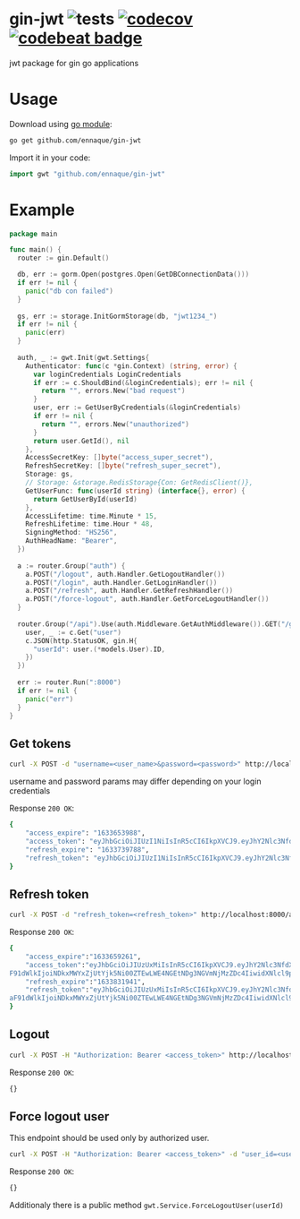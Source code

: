 # gin-jwt ![tests](https://github.com/ennaque/gin-jwt/workflows/tests/badge.svg) [![codecov](https://codecov.io/gh/ennaque/gin-jwt/branch/master/graph/badge.svg?token=WZMWD36EKQ)](https://codecov.io/gh/ennaque/gin-jwt) [![codebeat badge](https://codebeat.co/badges/3683d866-0e28-4746-b25b-5cbabaacbbf4)](https://codebeat.co/projects/github-com-ennaque-gin-jwt-master)
jwt package for gin go applications

# Usage

Download using [go module](https://blog.golang.org/using-go-modules):

```sh
go get github.com/ennaque/gin-jwt
```

Import it in your code:

```go
import gwt "github.com/ennaque/gin-jwt"
```

# Example

```go
package main

func main() {
  router := gin.Default()

  db, err := gorm.Open(postgres.Open(GetDBConnectionData()))
  if err != nil {
    panic("db con failed")
  }
  
  gs, err := storage.InitGormStorage(db, "jwt1234_")
  if err != nil {
    panic(err)
  }
  
  auth, _ := gwt.Init(gwt.Settings{
    Authenticator: func(c *gin.Context) (string, error) {
      var loginCredentials LoginCredentials
      if err := c.ShouldBind(&loginCredentials); err != nil {
        return "", errors.New("bad request")
      }
      user, err := GetUserByCredentials(&loginCredentials)
      if err != nil {
        return "", errors.New("unauthorized")
      }
      return user.GetId(), nil
    },
    AccessSecretKey: []byte("access_super_secret"),
    RefreshSecretKey: []byte("refresh_super_secret"),
    Storage: gs,
    // Storage: &storage.RedisStorage{Con: GetRedisClient()},
    GetUserFunc: func(userId string) (interface{}, error) {
      return GetUserById(userId)
    },
    AccessLifetime: time.Minute * 15,
    RefreshLifetime: time.Hour * 48,
    SigningMethod: "HS256",
    AuthHeadName: "Bearer",
  })
  
  a := router.Group("auth") {
    a.POST("/logout", auth.Handler.GetLogoutHandler())
    a.POST("/login", auth.Handler.GetLoginHandler())
    a.POST("/refresh", auth.Handler.GetRefreshHandler())
    a.POST("/force-logout", auth.Handler.GetForceLogoutHandler())
  }
  
  router.Group("/api").Use(auth.Middleware.GetAuthMiddleware()).GET("/get-user-id", func(c *gin.Context) {
    user, _ := c.Get("user")
    c.JSON(http.StatusOK, gin.H{
      "userId": user.(*models.User).ID,
    })
  })
  
  err := router.Run(":8000")
  if err != nil {
    panic("err")
  }
}
```

## Get tokens

```sh
curl -X POST -d "username=<user_name>&password=<password>" http://localhost:8000/auth/login
```
username and password params may differ depending on your login credentials

Response `200 OK`:
```sh
{
    "access_expire": "1633653988",
    "access_token": "eyJhbGciOiJIUzI1NiIsInR5cCI6IkpXVCJ9.eyJhY2Nlc3NfdXVpZCI6IjlkODFmNjRkLWY0ZWYtNDA2NC04YTY3LTRjNjMzY2MxNjExOCIsImV4cCI6MTYzMzY1Mzk4OCwicmVmcmVzaF91dWlkIjoiOTU3NWU5ZDEtNWFjOS00YmIzLTkwOGItODA3MmJkNDdmOTM2IiwidXNlcl9pZCI6IjI5In0.0CfHPjkVFiQixa4SdE5EUhu23imNri02QMFsDDXJHzg",
    "refresh_expire": "1633739788",
    "refresh_token": "eyJhbGciOiJIUzI1NiIsInR5cCI6IkpXVCJ9.eyJhY2Nlc3NfdXVpZCI6IjlkODFmNjRkLWY0ZWYtNDA2NC04YTY3LTRjNjMzY2MxNjExOCIsImV4cCI6MTYzMzczOTc4OCwicmVmcmVzaF91dWlkIjoiOTU3NWU5ZDEtNWFjOS00YmIzLTkwOGItODA3MmJkNDdmOTM2IiwidXNlcl9pZCI6IjI5In0.UvPTvVaNkAgFVTrAEoaUK1n4iIYFGh1yNqPzzNbtUUM"
}
```

## Refresh token

```sh
curl -X POST -d "refresh_token=<refresh_token>" http://localhost:8000/auth/refresh
```

Response `200 OK`:
```sh
{
    "access_expire":"1633659261",
    "access_token":"eyJhbGciOiJIUzUxMiIsInR5cCI6IkpXVCJ9.eyJhY2Nlc3NfdXVpZCI6ImJiNjBhYzlmLTQ4ZGEtNDlhZC04NTM1LTU5MTJhY2MwZDIwNyIsImV4cCI6MTYzMzY1OTI2MSwicmVmcmVza
F91dWlkIjoiNDkxMWYxZjUtYjk5Ni00ZTEwLWE4NGEtNDg3NGVmNjMzZDc4IiwidXNlcl9pZCI6IjI5In0.tupNFRnANQmOScjWzlnWXzncX0Kxs7M40rsbFs0Vpg-70Ucc7R7vX2e7uAFf1fiAMODfGS5d3PRK3Nwk4RoPzg",
    "refresh_expire":"1633831941",
    "refresh_token":"eyJhbGciOiJIUzUxMiIsInR5cCI6IkpXVCJ9.eyJhY2Nlc3NfdXVpZCI6ImJiNjBhYzlmLTQ4ZGEtNDlhZC04NTM1LTU5MTJhY2MwZDIwNyIsImV4cCI6MTYzMzgzMTk0MSwicmVmcmVz
aF91dWlkIjoiNDkxMWYxZjUtYjk5Ni00ZTEwLWE4NGEtNDg3NGVmNjMzZDc4IiwidXNlcl9pZCI6IjI5In0.lj2nS6-M4GT-T9PHj9ijNY4g6h5hyP0xdVTHCw1M-07aL4zp7HpFrXFrT-V6RWpofaGvM79o64f8WECEqRPjig"
}
```

## Logout

```sh
curl -X POST -H "Authorization: Bearer <access_token>" http://localhost:8000/auth/logout
```

Response `200 OK`:
```sh
{}
```

## Force logout user

This endpoint should be used only by authorized user.

```sh
curl -X POST -H "Authorization: Bearer <access_token>" -d "user_id=<user_id_to_logout>" http://localhost:8000/auth/force-logout
```
Response `200 OK`:
```sh
{}
```
Additionaly there is a public method ```gwt.Service.ForceLogoutUser(userId)```
